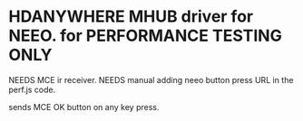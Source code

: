 # HDANYWHERE MHUB driver for NEEO. for PERFORMANCE TESTING ONLY

NEEDS MCE ir receiver.
NEEDS manual adding neeo button press URL in the perf.js code.

sends MCE OK button on any key press.
